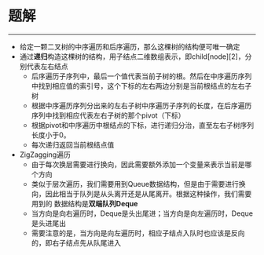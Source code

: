 # 题解
----
* 给定一颗二叉树的中序遍历和后序遍历，那么这棵树的结构便可唯一确定
* 通过**递归**构造这棵树的结构，用子结点二维数组表示，即child[node][2]，分别代表左右结点
  * 后序遍历子序列中，最后一个值代表当前子树的根。然后在中序遍历序列中找到相应值的索引号，这个下标的左右两边分别是当前根结点的左右子树
  * 根据中序遍历序列分出来的左右子树中序遍历子序列的长度，在后序遍历序列中找到相应代表左右子树的那个pivot（下标）
  * 根据pivot和中序遍历中根结点的下标，进行递归分治，直至左右子树序列长度小于0。
  * 每次递归返回当前根结点值
* ZigZagging遍历
  * 由于每次换层需要进行换向，因此需要额外添加一个变量来表示当前是哪个方向
  * 类似于层次遍历，我们需要用到Queue数据结构，但是由于需要进行换向，因此相当于队列是从头离开还是从尾离开。根据这种操作，我们需要用到的
  数据结构是**双端队列Deque**
  * 当方向是向右遍历时，Deque是头出尾进；当方向是向左遍历时，Deque是头进尾出
  * 需要注意的是，当方向是向左遍历时，相应子结点入队时也应该是反向的，即右子结点先从队尾进入
